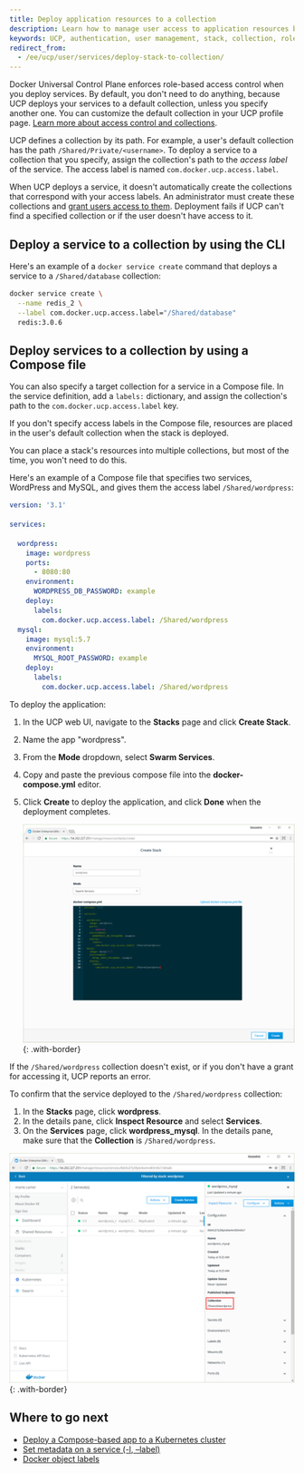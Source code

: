 ```yaml
---
title: Deploy application resources to a collection
description: Learn how to manage user access to application resources by using collections.
keywords: UCP, authentication, user management, stack, collection, role, application, resources
redirect_from:
  - /ee/ucp/user/services/deploy-stack-to-collection/
---
```


Docker Universal Control Plane enforces role-based access control when you
deploy services. By default, you don't need to do anything, because UCP deploys
your services to a default collection, unless you specify another one. You can
customize the default collection in your UCP profile page.
[Learn more about access control and collections](../authorization/index.md).

UCP defines a collection by its path. For example, a user's default collection
has the path `/Shared/Private/<username>`. To deploy a service to a collection
that you specify, assign the collection's path to the *access label* of the
service. The access label is named `com.docker.ucp.access.label`.

When UCP deploys a service, it doesn't automatically create the collections
that correspond with your access labels. An administrator must create these
collections and [grant users access to them](../authorization/grant-permissions.md).
Deployment fails if UCP can't find a specified collection or if the user
doesn't have access to it.

## Deploy a service to a collection by using the CLI

Here's an example of a `docker service create` command that deploys a service
to a `/Shared/database` collection:

```bash
docker service create \
  --name redis_2 \
  --label com.docker.ucp.access.label="/Shared/database"
  redis:3.0.6
```

## Deploy services to a collection by using a Compose file

You can also specify a target collection for a service in a Compose file.
In the service definition, add a `labels:` dictionary, and assign the
collection's path to the `com.docker.ucp.access.label` key.

If you don't specify access labels in the Compose file, resources are placed in
the user's default collection when the stack is deployed.

You can place a stack's resources into multiple collections, but most of the
time, you won't need to do this.

Here's an example of a Compose file that specifies two services, WordPress and
MySQL, and gives them the access label `/Shared/wordpress`:

```yaml
version: '3.1'

services:

  wordpress:
    image: wordpress
    ports:
      - 8080:80
    environment:
      WORDPRESS_DB_PASSWORD: example
    deploy:
      labels:
        com.docker.ucp.access.label: /Shared/wordpress
  mysql:
    image: mysql:5.7
    environment:
      MYSQL_ROOT_PASSWORD: example
    deploy:
      labels:
        com.docker.ucp.access.label: /Shared/wordpress
```

To deploy the application:

1. In the UCP web UI, navigate to the **Stacks** page and click **Create Stack**.
2. Name the app "wordpress".
3. From the **Mode** dropdown, select **Swarm Services**.
4. Copy and paste the previous compose file into the **docker-compose.yml** editor.
5. Click **Create** to deploy the application, and click **Done** when the
   deployment completes.

   ![](../../images/deploy-stack-to-collection-1.png){: .with-border}

If the `/Shared/wordpress` collection doesn't exist, or if you don't have
a grant for accessing it, UCP reports an error.

To confirm that the service deployed to the `/Shared/wordpress` collection:

1. In the **Stacks** page, click **wordpress**.
2. In the details pane, click **Inspect Resource** and select **Services**.
3. On the **Services** page, click **wordpress_mysql**. In the details pane,
   make sure that the **Collection** is `/Shared/wordpress`.

![](../../images/deploy-stack-to-collection-2.png){: .with-border}

## Where to go next

- [Deploy a Compose-based app to a Kubernetes cluster](../kubernetes/deploy-with-compose.md)
- [Set metadata on a service (-l, –label)](/engine/reference/commandline/service_create/#set-metadata-on-a-service--l-label.md)
- [Docker object labels](/engine/userguide/labels-custom-metadata/.md)
